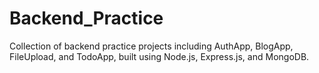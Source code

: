 # Backend_Practice
Collection of backend practice projects including AuthApp, BlogApp, FileUpload, and TodoApp, built using Node.js, Express.js, and MongoDB.
